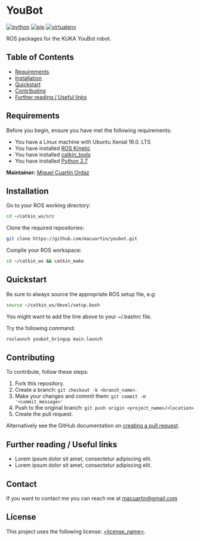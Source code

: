 # YouBot
[![python](https://img.shields.io/badge/python-v3.7.X-green.svg)](https://www.python.org/)
[![pip](https://img.shields.io/badge/pip-v10.0.X-yellow.svg)](https://pypi.org/project/pip/)
[![virtualenv](https://img.shields.io/badge/virtualenv-v15.1.X-red.svg)](https://virtualenv.pypa.io/en/stable/)

ROS packages for the KUKA YouBot robot.

## Table of Contents

- [Requirements](#requirements)
- [Installation](#installation)
- [Quickstart](#quickstart)
- [Contributing](#contributing)
- [Further reading / Useful links](#further-reading--useful-links)

## Requirements

Before you begin, ensure you have met the following requirements:
* You have a Linux machine with Ubuntu Xenial 16.0. LTS
* You have installed [ROS Kinetic](http://wiki.ros.org/kinetic/Installation)
* You have installed [catkin_tools](https://catkin-tools.readthedocs.io/en/latest/installing.html)
* You have installed [Python 2.7](https://www.python.org/downloads/)

**Maintainer:** [Miguel Cuartin Ordaz](https://www.linkedin.com/in/macuartin/)
  
## Installation

Go to your ROS working directory:

```bash
cd ~/catkin_ws/src
```

Clone the required repositories:

```bash
git clone https://github.com/macuartin/youbot.git
```

Compile your ROS workspace:

```bash
cd ~/catkin_ws && catkin_make
```

## Quickstart

Be sure to always source the appropriate ROS setup file, e.g:

```bash
source ~/catkin_ws/devel/setup.bash
```
You might want to add the line above to your ~/.bashrc file.

Try the following command:

```bash
roslaunch youbot_bringup main.launch
```

## Contributing

To contribute, follow these steps:

1. Fork this repository.
2. Create a branch: `git checkout -b <branch_name>`.
3. Make your changes and commit them: `git commit -m '<commit_message>'`
4. Push to the original branch: `git push origin <project_name>/<location>`
5. Create the pull request.

Alternatively see the GitHub documentation on [creating a pull request](https://help.github.com/en/github/collaborating-with-issues-and-pull-requests/creating-a-pull-request).

## Further reading / Useful links

* Lorem ipsum dolor sit amet, consectetur adipiscing elit.
* Lorem ipsum dolor sit amet, consectetur adipiscing elit.

## Contact

If you want to contact me you can reach me at [macuartin@gmail.com](mailto:macuartin@gmail.com)

## License
<!--- If you're not sure which open license to use see https://choosealicense.com/--->

This project uses the following license: [<license_name>](<link>).
